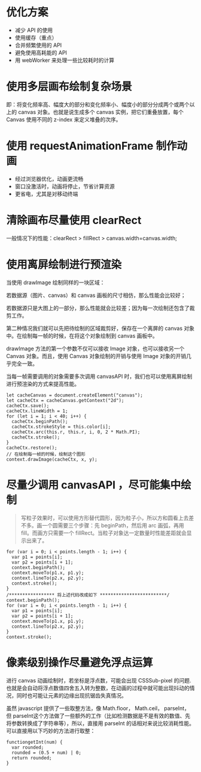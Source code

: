 # 优化方案

* 减少 API 的使用
* 使用缓存（重点）
* 合并频繁使用的 API
* 避免使用高耗能的 API
* 用 webWorker 来处理一些比较耗时的计算

# 使用多层画布绘制复杂场景

即：将变化频率高、幅度大的部分和变化频率小、幅度小的部分分成两个或两个以上的 canvas 对象。也就是说生成多个 canvas 实例，把它们重叠放置，每个 Canvas 使用不同的 z-index 来定义堆叠的次序。

# 使用 requestAnimationFrame 制作动画

* 经过浏览器优化，动画更流畅
* 窗口没激活时，动画将停止，节省计算资源
* 更省电，尤其是对移动终端

# 清除画布尽量使用 clearRect

一般情况下的性能：clearRect > fillRect > canvas.width=canvas.width; 

# 使用离屏绘制进行预渲染

当使用 drawImage 绘制同样的一块区域：

若数据源（图片、canvas）和 canvas 画板的尺寸相仿，那么性能会比较好；

若数据源只是大图上的一部分，那么性能就会比较差；因为每一次绘制还包含了裁剪工作。

第二种情况我们就可以先把待绘制的区域裁剪好，保存在一个离屏的 canvas 对象中。在绘制每一帧的时候，在将这个对象绘制到 canvas 画板中。

drawImage 方法的第一个参数不仅可以接收 Image 对象，也可以接收另一个 Canvas 对象。而且，使用 Canvas 对象绘制的开销与使用 Image 对象的开销几乎完全一致。

当每一帧需要调用的对象需要多次调用 canvasAPI 时，我们也可以使用离屏绘制进行预渲染的方式来提高性能。

``` JS
let cacheCanvas = document.createElement("canvas");
let cacheCtx = cacheCanvas.getContext("2d");
cacheCtx.save();
cacheCtx.lineWidth = 1;
for (let i = 1; i < 40; i++) {
  cacheCtx.beginPath();
  cacheCtx.strokeStyle = this.color[i];
  cacheCtx.arc(this.r, this.r, i, 0, 2 * Math.PI);
  cacheCtx.stroke();
}
cacheCtx.restore();
// 在绘制每一帧的时候，绘制这个图形
context.drawImage(cacheCtx, x, y);
```

# 尽量少调用 canvasAPI ，尽可能集中绘制

> 写粒子效果时，可以使用方形替代圆形，因为粒子小，所以方和圆看上去差不多。画一个圆需要三个步骤：先 beginPath，然后用 arc 画弧，再用 fill。而画方只需要一个 fillRect。当粒子对象达一定数量时性能差距就会显示出来了。

``` JS
for (var i = 0; i < points.length - 1; i++) {
  var p1 = points[i];
  var p2 = points[i + 1];
  context.beginPath();
  context.moveTo(p1.x, p1.y);
  context.lineTo(p2.x, p2.y);
  context.stroke();
}
/***************** 将上述代码改成如下 *************************/
context.beginPath();
for (var i = 0; i < points.length - 1; i++) {
  var p1 = points[i];
  var p2 = points[i + 1];
  context.moveTo(p1.x, p1.y);
  context.lineTo(p2.x, p2.y);
}
context.stroke();
```

# 像素级别操作尽量避免浮点运算

进行 canvas 动画绘制时，若坐标是浮点数，可能会出现 CSSSub-pixel 的问题. 也就是会自动将浮点数值四舍五入转为整数，在动画的过程中就可能出现抖动的情况，同时也可能让元素的边缘出现抗锯齿失真情况。

虽然 javascript 提供了一些取整方法，像 Math.floor， Math.ceil， parseInt，但 parseInt这个方法做了一些额外的工作（比如检测数据是不是有效的数值、先将参数转换成了字符串等），所以，直接用 parseInt 的话相对来说比较消耗性能。
可以直接用以下巧妙的方法进行取整：

``` JS
functiongetInt(num) {
  var rounded;
  rounded = (0.5 + num) | 0;
  return rounded;
}
```


